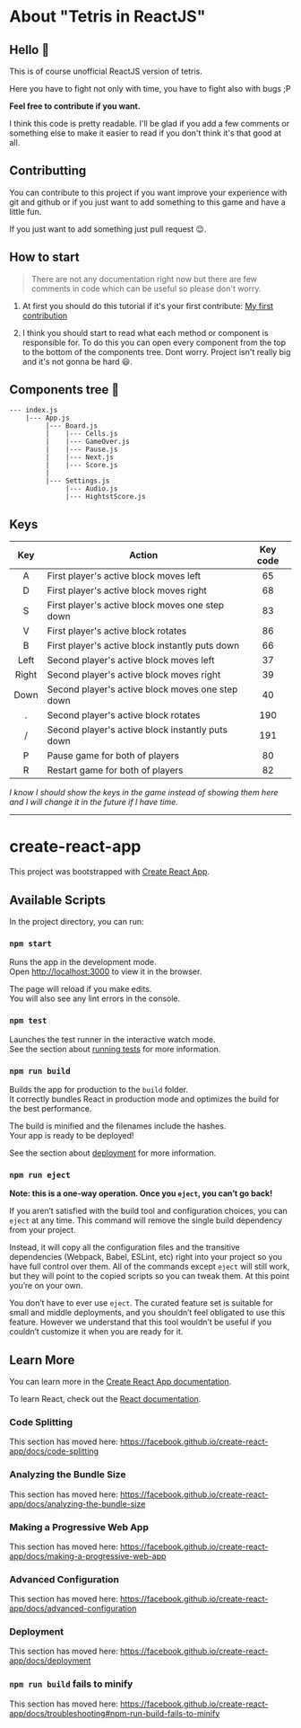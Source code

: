 # About "Tetris in ReactJS"

## Hello :wave:

This is of course unofficial ReactJS version of tetris.

Here you have to fight not only with time, you have to fight also with bugs ;P

**Feel free to contribute if you want.**

I think this code is pretty readable.
I'll be glad if you add a few comments or something else to make it easier to read if you don't think it's that good at all.

## Contributting
You can contribute to this project if you want improve your experience with git and github or if you just want to add something to this game and have a little fun.

If you just want to add something just pull request :wink:.

## How to start
> There are not any documentation right now but there are few comments in code which can be useful so please don't worry.

1. At first you should do this tutorial if it's your first contribute: [My first contribution](https://github.com/firstcontributions/first-contributions)

2. I think you should start to read what each method or component is responsible for.
To do this you can open every component from the top to the bottom of the components tree. Dont worry. Project isn't really big and it's not gonna be hard :smiley:.

## Components tree :deciduous_tree:

```
--- index.js
    |--- App.js
         |--- Board.js
         |    |--- Cells.js
         |    |--- GameOver.js
         |    |--- Pause.js
         |    |--- Next.js
         |    |--- Score.js
         |
         |--- Settings.js
              |--- Audio.js
              |--- HightstScore.js
```

## Keys
| Key     | Action                                               | Key code |
|:-------:|------------------------------------------------------|:--------:|
| A       | First player's active block moves left               | 65       |
| D       | First player's active block moves right              | 68       |
| S       | First player's active block moves one step down      | 83       |
| V       | First player's active block rotates                  | 86       |
| B       | First player's active block instantly puts down      | 66       |
| Left    | Second player's active block moves left              | 37       |
| Right   | Second player's active block moves right             | 39       |
| Down    | Second player's active block moves one step down     | 40       |
| .       | Second player's active block rotates                 | 190      |
| /       | Second player's active block instantly puts down     | 191      |
| P       | Pause game for both of players                       | 80       |
| R       | Restart game for both of players                     | 82       |

*I know I should show the keys in the game instead of showing them here and I will change it in the future if I have time.*

---
# create-react-app
This project was bootstrapped with [Create React App](https://github.com/facebook/create-react-app).

## Available Scripts

In the project directory, you can run:

### `npm start`

Runs the app in the development mode.<br />
Open [http://localhost:3000](http://localhost:3000) to view it in the browser.

The page will reload if you make edits.<br />
You will also see any lint errors in the console.

### `npm test`

Launches the test runner in the interactive watch mode.<br />
See the section about [running tests](https://facebook.github.io/create-react-app/docs/running-tests) for more information.

### `npm run build`

Builds the app for production to the `build` folder.<br />
It correctly bundles React in production mode and optimizes the build for the best performance.

The build is minified and the filenames include the hashes.<br />
Your app is ready to be deployed!

See the section about [deployment](https://facebook.github.io/create-react-app/docs/deployment) for more information.

### `npm run eject`

**Note: this is a one-way operation. Once you `eject`, you can’t go back!**

If you aren’t satisfied with the build tool and configuration choices, you can `eject` at any time. This command will remove the single build dependency from your project.

Instead, it will copy all the configuration files and the transitive dependencies (Webpack, Babel, ESLint, etc) right into your project so you have full control over them. All of the commands except `eject` will still work, but they will point to the copied scripts so you can tweak them. At this point you’re on your own.

You don’t have to ever use `eject`. The curated feature set is suitable for small and middle deployments, and you shouldn’t feel obligated to use this feature. However we understand that this tool wouldn’t be useful if you couldn’t customize it when you are ready for it.

## Learn More

You can learn more in the [Create React App documentation](https://facebook.github.io/create-react-app/docs/getting-started).

To learn React, check out the [React documentation](https://reactjs.org/).

### Code Splitting

This section has moved here: https://facebook.github.io/create-react-app/docs/code-splitting

### Analyzing the Bundle Size

This section has moved here: https://facebook.github.io/create-react-app/docs/analyzing-the-bundle-size

### Making a Progressive Web App

This section has moved here: https://facebook.github.io/create-react-app/docs/making-a-progressive-web-app

### Advanced Configuration

This section has moved here: https://facebook.github.io/create-react-app/docs/advanced-configuration

### Deployment

This section has moved here: https://facebook.github.io/create-react-app/docs/deployment

### `npm run build` fails to minify

This section has moved here: https://facebook.github.io/create-react-app/docs/troubleshooting#npm-run-build-fails-to-minify
